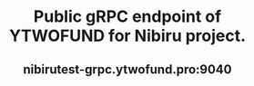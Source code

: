  <h1 align="center"> Public gRPC endpoint of YTWOFUND for Nibiru project.
 <h2 align="center"> nibirutest-grpc.ytwofund.pro:9040
